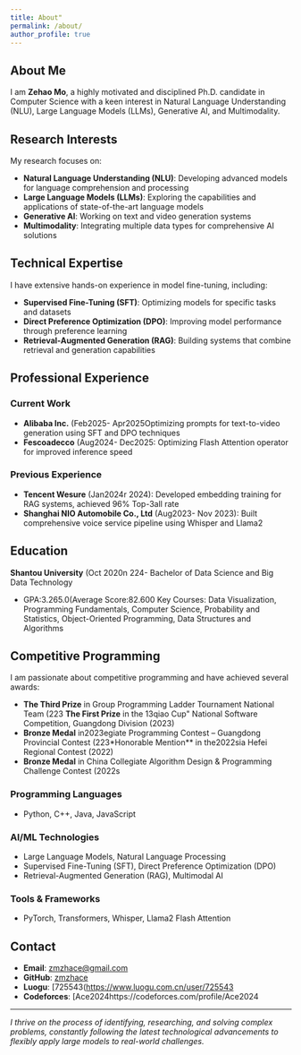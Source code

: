 ```yaml
---
title: About"
permalink: /about/
author_profile: true
---
```


## About Me

I am **Zehao Mo**, a highly motivated and disciplined Ph.D. candidate in Computer Science with a keen interest in Natural Language Understanding (NLU), Large Language Models (LLMs), Generative AI, and Multimodality.

## Research Interests

My research focuses on:
- **Natural Language Understanding (NLU)**: Developing advanced models for language comprehension and processing
- **Large Language Models (LLMs)**: Exploring the capabilities and applications of state-of-the-art language models
- **Generative AI**: Working on text and video generation systems
- **Multimodality**: Integrating multiple data types for comprehensive AI solutions

## Technical Expertise

I have extensive hands-on experience in model fine-tuning, including:
- **Supervised Fine-Tuning (SFT)**: Optimizing models for specific tasks and datasets
- **Direct Preference Optimization (DPO)**: Improving model performance through preference learning
- **Retrieval-Augmented Generation (RAG)**: Building systems that combine retrieval and generation capabilities

## Professional Experience

### Current Work
- **Alibaba Inc.** (Feb2025- Apr2025Optimizing prompts for text-to-video generation using SFT and DPO techniques
- **Fescoadecco** (Aug2024- Dec2025: Optimizing Flash Attention operator for improved inference speed

### Previous Experience
- **Tencent Wesure** (Jan2024r 2024): Developed embedding training for RAG systems, achieved 96% Top-3all rate
- **Shanghai NIO Automobile Co., Ltd** (Aug2023- Nov 2023): Built comprehensive voice service pipeline using Whisper and Llama2

## Education

**Shantou University** (Oct 2020n 224- Bachelor of Data Science and Big Data Technology
- GPA:3.265.0(Average Score:82.600 Key Courses: Data Visualization, Programming Fundamentals, Computer Science, Probability and Statistics, Object-Oriented Programming, Data Structures and Algorithms

## Competitive Programming

I am passionate about competitive programming and have achieved several awards:
- **The Third Prize** in Group Programming Ladder Tournament National Team (223 **The First Prize** in the 13qiao Cup" National Software Competition, Guangdong Division (2023)
- **Bronze Medal** in2023egiate Programming Contest – Guangdong Provincial Contest (223*Honorable Mention** in the2022sia Hefei Regional Contest (2022)
- **Bronze Medal** in China Collegiate Algorithm Design & Programming Challenge Contest (2022s

### Programming Languages
- Python, C++, Java, JavaScript

### AI/ML Technologies
- Large Language Models, Natural Language Processing
- Supervised Fine-Tuning (SFT), Direct Preference Optimization (DPO)
- Retrieval-Augmented Generation (RAG), Multimodal AI

### Tools & Frameworks
- PyTorch, Transformers, Whisper, Llama2 Flash Attention

## Contact

- **Email**: zmzhace@gmail.com
- **GitHub**: [zmzhace](https://github.com/zmzhace)
- **Luogu**: [725543(https://www.luogu.com.cn/user/725543
- **Codeforces**: [Ace2024https://codeforces.com/profile/Ace2024
---

*I thrive on the process of identifying, researching, and solving complex problems, constantly following the latest technological advancements to flexibly apply large models to real-world challenges.*
